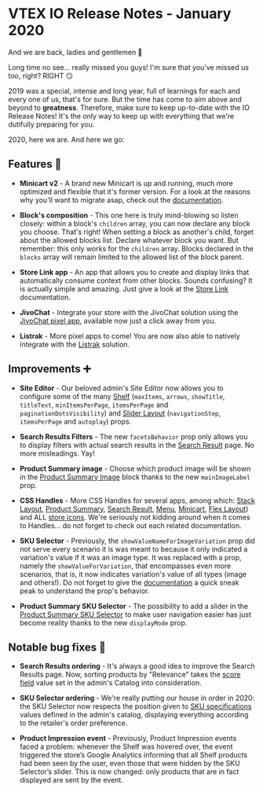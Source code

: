 # VTEX IO Release Notes - January 2020

And we are back, ladies and gentlemen :clap:

Long time no see... really missed you guys! I'm sure that you've missed us too, right? RIGHT :smirk:

2019 was a special, intense and long year, full of learnings for each and every one of us, that's for sure. But the time has come to aim above and beyond to **greatness**. Therefore, make sure to keep up-to-date with the IO Release Notes! It's the only way to keep up with everything that we're dutifully preparing for you.

2020, here we are. And here we go:

## Features :rocket: 

- **Minicart v2** - A brand new Minicart is up and running, much more optimized and flexible that it's former version. For a look at the reasons why you'll want to migrate asap, check out the [documentation](https://vtex.io/docs/components/all/vtex.minicart/).

- **Block's composition** - This one here is truly mind-blowing so listen closely: within a block's `children` array, you can now declare any block you choose. That's right! When setting a block as another's child, forget about the allowed blocks list. Declare whatever block you want. But remember: this only works for the `children` array. Blocks declared in the `blocks` array will remain limited to the allowed list of the block parent.

- **Store Link app** - An app that allows you to create and display links that automatically consume context from other blocks. Sounds confusing? It is actually simple and amazing. Just give a look at the [Store Link](https://vtex.io/docs/components/all/vtex.store-link/) documentation.

- **JivoChat** - Integrate your store with the JivoChat solution using the [JivoChat pixel app](https://vtex.io/docs/components/pixel/vtex.jivochat/), available now just a click away from you.

- **Listrak** - More pixel apps to come! You are now also able to natively integrate with the [Listrak](https://vtex.io/docs/components/pixel/vtex.listrak-pixel/) solution.

## Improvements :heavy_plus_sign:

- **Site Editor** - Our beloved admin's Site Editor now allows you to configure some of the many [Shelf](https://vtex.io/docs/components/all/vtex.shelf/) (`maxItems`, `arrows`, `showTitle`, `titleText`, `minItemsPerPage`, `itemsPerPage` and `paginationDotsVisibility`) and [Slider Layout](https://vtex.io/docs/components/all/vtex.slider-layout/) (`navigationStep`, `itemsPerPage` and `autoplay`) props.

-  **Search Results Filters** - The new `facetsBehavior` prop only allows you to display filters with actual search results in the [Search Result](https://vtex.io/docs/components/all/vtex.search-result/) page. No more misleadings. Yay!

- **Product Summary image** -  Choose which product image will be shown in the [Product Summary Image](https://vtex.io/docs/components/all/vtex.product-summary/product-summary-image) block thanks to the new `mainImageLabel` prop.

- **CSS Handles** - More CSS Handles for several apps, among which: [Stack Layout](https://vtex.io/docs/components/all/vtex.stack-layout/), [Product Summary](), [Search Result](https://vtex.io/docs/components/all/vtex.search-result/), [Menu](https://vtex.io/docs/components/all/vtex.menu/), [Minicart](https://vtex.io/docs/components/all/vtex.minicart/), [Flex Layout](https://vtex.io/docs/components/all/vtex.flex-layout/)) and ALL [store icons](https://vtex.io/docs/components/all/vtex.store-icons/). We're seriously not kidding around when it comes to Handles... do not forget to check out each related documentation.

- **SKU Selector** - Previously, the `showValueNameForImageVariation` prop did not serve every scenario it is was meant to because it only indicated a variation's value if it was an image type. It was replaced with a prop, namely the `showValueForVariation`, that encompasses even more scenarios, that is, it now indicates variation's value of all types (image and others!). Do not forget to give the [documentation](https://vtex.io/docs/components/all/vtex.store-components/sku-selector) a quick sneak peak to understand the prop's behavior.

- **Product Summary SKU Selector** - The possibility to add a slider in the [Product Summary SKU Selector](https://vtex.io/docs/components/all/vtex.product-summary/product-summary-sku-selector) to make user navigation easier has just become reality thanks to the new `displayMode` prop.

## Notable bug fixes  :bug:

- **Search Results ordering** - It's always a good idea to improve the Search Results page. Now, sorting products by "Relevance" takes the [score field](https://help.vtex.com/tutorial/how-does-the-score-field-work--1BUZC0mBYEEIUgeQYAKcae) value set in the admin's Catalog into consideration.

- **SKU Selector ordering** - We're really putting our house in order in 2020: the SKU Selector now respects the position given to [SKU specifications](https://help.vtex.com/tracks/catalog-101--5AF0XfnjfWeopIFBgs3LIQ/2NQoBv8m4Yz3oQaLgDRagP#sku-specifications) values defined in the admin's catalog, displaying everything according to the retailer's order preference. 

- **Product Impression event** - Previously, Product Impression events faced a problem: whenever the Shelf was hovered over, the event triggered the store’s Google Analytics informing that all Shelf products had been seen by the user, even those that were hidden by the SKU Selector’s slider. This is now changed: only products that are in fact displayed are sent by the event. 
